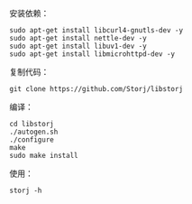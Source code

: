 
安装依赖：
```
sudo apt-get install libcurl4-gnutls-dev -y
sudo apt-get install nettle-dev -y 
sudo apt-get install libuv1-dev -y 
sudo apt-get install libmicrohttpd-dev -y
```

复制代码：
```
git clone https://github.com/Storj/libstorj
```

编译：
```
cd libstorj
./autogen.sh
./configure
make
sudo make install
```

使用：
```
storj -h
```


